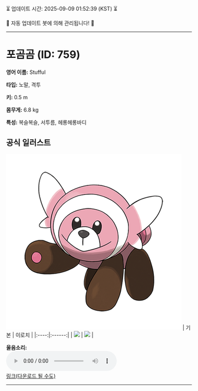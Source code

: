 
⏳ 업데이트 시간: 2025-09-09 01:52:39 (KST) ⏳

🤖 자동 업데이트 봇에 의해 관리됩니다! 🤖

---

# 포곰곰 (ID: 759)
**영어 이름:** Stufful

**타입:** 노말, 격투

**키:** 0.5 m

**몸무게:** 6.8 kg

**특성:** 복슬복슬, 서투름, 헤롱헤롱바디

## 공식 일러스트
![](https://raw.githubusercontent.com/PokeAPI/sprites/master/sprites/pokemon/other/official-artwork/759.png)
| 기본 | 이로치 |
|:----:|:------:|
| <img src="http://play.pokemonshowdown.com/sprites/ani/stufful.gif" width="200"> | <img src="http://play.pokemonshowdown.com/sprites/ani-shiny/stufful.gif" width="200"> |

**울음소리:**<br><audio controls src="https://raw.githubusercontent.com/PokeAPI/cries/main/cries/pokemon/latest/759.ogg"></audio><br> [링크(다운로드 될 수도)](https://raw.githubusercontent.com/PokeAPI/cries/main/cries/pokemon/latest/759.ogg)


---
